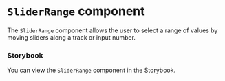 # `SliderRange` component
The `SliderRange` component allows the user to select a range of values by moving sliders along a track or input number.

### Storybook
You can view the `SliderRange` component in the Storybook.